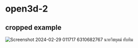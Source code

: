 # open3d-2
## cropped example
![Screenshot 2024-02-29 011717](https://github.com/6310682767/open3d-2/assets/69779425/1e40f903-3dca-4631-be33-f23f283af1a8)
6310682767 นายวิชยุตม์ ทับทิม
